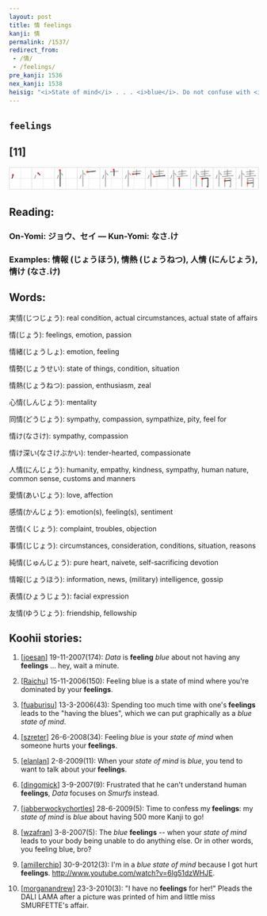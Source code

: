 ```yaml
---
layout: post
title: 情 feelings
kanji: 情
permalink: /1537/
redirect_from:
 - /情/
 - /feelings/
pre_kanji: 1536
nex_kanji: 1538
heisig: "<i>State of mind</i> . . . <i>blue</i>. Do not confuse with <i>emotion</i> (Frame 662)."
---
```


## `feelings`

## [11]

<div class="stroke"><img src="../images/E68385.png" /></div>

## Reading:

### On-Yomi: ジョウ、セイ &mdash; Kun-Yomi: なさ.け

### Examples: 情報 (じょうほう), 情熱 (じょうねつ), 人情 (にんじょう), 情け (なさ.け)

## Words:

実情(じつじょう): real condition, actual circumstances, actual state of affairs

情(じょう): feelings, emotion, passion

情緒(じょうしょ): emotion, feeling

情勢(じょうせい): state of things, condition, situation

情熱(じょうねつ): passion, enthusiasm, zeal

心情(しんじょう): mentality

同情(どうじょう): sympathy, compassion, sympathize, pity, feel for

情け(なさけ): sympathy, compassion

情け深い(なさけぶかい): tender-hearted, compassionate

人情(にんじょう): humanity, empathy, kindness, sympathy, human nature, common sense, customs and manners

愛情(あいじょう): love, affection

感情(かんじょう): emotion(s), feeling(s), sentiment

苦情(くじょう): complaint, troubles, objection

事情(じじょう): circumstances, consideration, conditions, situation, reasons

純情(じゅんじょう): pure heart, naivete, self-sacrificing devotion

情報(じょうほう): information, news, (military) intelligence, gossip

表情(ひょうじょう): facial expression

友情(ゆうじょう): friendship, fellowship

## Koohii stories:

1) [<a href="http://kanji.koohii.com/profile/joesan">joesan</a>] 19-11-2007(174): <em>Data</em> is <strong>feeling</strong> <em>blue</em> about not having any <strong>feelings</strong> ... hey, wait a minute. 

2) [<a href="http://kanji.koohii.com/profile/Raichu">Raichu</a>] 15-11-2006(150): Feeling blue is a state of mind where you&#039;re dominated by your<strong> feelings</strong>. 

3) [<a href="http://kanji.koohii.com/profile/fuaburisu">fuaburisu</a>] 13-3-2006(43): Spending too much time with one&#039;s<strong> feelings</strong> leads to the &quot;having the blues&quot;, which we can put graphically as a <em>blue</em> <em>state of mind</em>. 

4) [<a href="http://kanji.koohii.com/profile/szreter">szreter</a>] 26-6-2008(34): Feeling <em>blue</em> is your <em>state of mind</em> when someone hurts your<strong> feelings</strong>. 

5) [<a href="http://kanji.koohii.com/profile/elanlan">elanlan</a>] 2-8-2009(11): When your <em>state of mind</em> is <em>blue</em>, you tend to want to talk about your<strong> feelings</strong>. 

6) [<a href="http://kanji.koohii.com/profile/dingomick">dingomick</a>] 3-9-2007(9): Frustrated that he can&#039;t understand human <strong>feelings</strong>, <em>Data</em> focuses on <em>Smurfs</em> instead. 

7) [<a href="http://kanji.koohii.com/profile/jabberwockychortles">jabberwockychortles</a>] 28-6-2009(5): Time to confess my<strong> feelings</strong>: my <em>state of mind</em> is <em>blue</em> about having 500 more Kanji to go! 

8) [<a href="http://kanji.koohii.com/profile/wzafran">wzafran</a>] 3-8-2007(5): The <em>blue</em> <strong>feelings</strong> -- when your <em>state of mind</em> leads to your body being unable to do anything else. Or in other words, you feeling blue, bro? 

9) [<a href="http://kanji.koohii.com/profile/amillerchip">amillerchip</a>] 30-9-2012(3): I&#039;m in a <em>blue state of mind</em> because I got hurt<strong> feelings</strong>. <a href="http://www.youtube.com/watch?v=6lg51dzWHJE">http://www.youtube.com/watch?v=6lg51dzWHJE</a>. 

10) [<a href="http://kanji.koohii.com/profile/morganandrew">morganandrew</a>] 23-3-2010(3): &quot;I have no<strong> feelings</strong> for her!&quot; Pleads the DALI LAMA after a picture was printed of him and little miss SMURFETTE&#039;s affair. 
